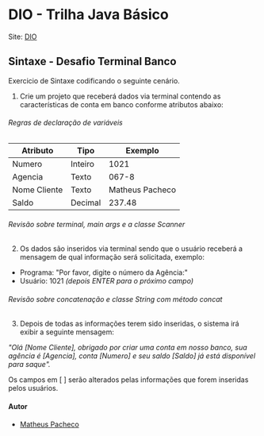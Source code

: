 # DIO - Trilha Java Básico
Site: <a href="https://www.dio.me/" target="_blank">DIO</a>

## Sintaxe - Desafio Terminal Banco

Exercicio de Sintaxe codificando o seguinte cenário.

1. Crie um projeto que receberá dados via terminal contendo as características de conta em banco conforme atributos abaixo:

###### Regras de declaração de variáveis

| Atributo  | Tipo     | Exemplo   
| --------- | ---------| ------- 
| Numero    | Inteiro  | 1021 
| Agencia   | Texto    | 067-8
| Nome Cliente | Texto    | Matheus Pacheco
| Saldo | Decimal |237.48


###### Revisão sobre terminal, main args e a classe Scanner
2. Os dados são inseridos via terminal sendo que o usuário receberá a mensagem de qual informação será solicitada, exemplo:

* Programa: "Por favor, digite o número da Agência:"
* Usuário: 1021 *(depois ENTER para o próximo campo)* 

###### Revisão sobre concatenação e classe String com método concat

3. Depois de todas as informações terem sido inseridas, o sistema irá exibir a seguinte mensagem:

*"Olá [Nome Cliente], obrigado por criar uma conta em nosso banco, sua agência é [Agencia], conta [Numero] e seu saldo [Saldo] já está disponível para saque".*

Os campos em [ ] serão alterados pelas informações que forem inseridas pelos usuários.

#### Autor
- [Matheus Pacheco](https://github.com/matheuspacheco99)



